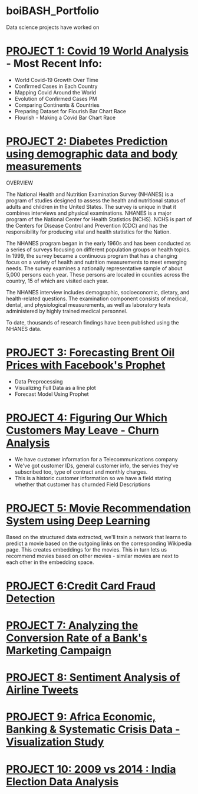 # boiBASH_Portfolio
Data science projects have worked on



# [PROJECT 1: Covid 19 World Analysis](https://github.com/boiBASH/MY-PROJECTS/blob/main/Covid19_Data_Analytics.ipynb) - Most Recent Info:
* World Covid-19 Growth Over Time
* Confirmed Cases in Each Country
* Mapping Covid Around the World
* Evolution of Confirmed Cases PM
* Comparing Continents & Countries
* Preparing Dataset for Flourish Bar Chart Race
* Flourish - Making a Covid Bar Chart Race 

# [PROJECT 2: Diabetes Prediction using demographic data and body measurements](https://github.com/boiBASH/MY-PROJECTS/blob/main/Healthcare_Analytics_Diabeties_data.ipynb)
OVERVIEW

The National Health and Nutrition Examination Survey (NHANES) is a program of studies designed to assess the health and nutritional status of adults and children in the United States. The survey is unique in that it combines interviews and physical examinations. NHANES is a major program of the National Center for Health Statistics (NCHS). NCHS is part of the Centers for Disease Control and Prevention (CDC) and has the responsibility for producing vital and health statistics for the Nation.

The NHANES program began in the early 1960s and has been conducted as a series of surveys focusing on different population groups or health topics. In 1999, the survey became a continuous program that has a changing focus on a variety of health and nutrition measurements to meet emerging needs. The survey examines a nationally representative sample of about 5,000 persons each year. These persons are located in counties across the country, 15 of which are visited each year.

The NHANES interview includes demographic, socioeconomic, dietary, and health-related questions. The examination component consists of medical, dental, and physiological measurements, as well as laboratory tests administered by highly trained medical personnel.

To date, thousands of research findings have been published using the NHANES data.

# [PROJECT 3: Forecasting Brent Oil Prices with Facebook's Prophet](https://github.com/boiBASH/MY-PROJECTS/blob/main/Forecasting_Brent_Oil_Prices.ipynb)
* Data Preprocessing
* Visualizing Full Data as a line plot
* Forecast Model Using Prophet


# [PROJECT 4: Figuring Our Which Customers May Leave - Churn Analysis](https://github.com/boiBASH/MY-PROJECTS/blob/main/Figuring_Our_Which_Customers_May_Leave_Churn.ipynb)
* We have customer information for a Telecommunications company
* We've got customer IDs, general customer info, the servies they've subscribed too, type of contract and monthly charges.
* This is a historic customer information so we have a field stating whether that customer has churnded Field Descriptions


# [PROJECT 5: Movie Recommendation System using Deep Learning](https://github.com/boiBASH/MY-PROJECTS/blob/main/Deep_Learning_Recommendation_Engine.ipynb)
Based on the structured data extracted, we'll train a network that learns to predict a movie based on the outgoing links on the corresponding Wikipedia page. This creates embeddings for the movies. This in turn lets us recommend movies based on other movies - similar movies are next to each other in the embedding space.

# [PROJECT 6:Credit Card Fraud Detection](https://github.com/boiBASH/MY-PROJECTS/blob/main/Credit_card_Fraud_Detection.ipynb)

# [PROJECT 7: Analyzing the Conversion Rate of a Bank's Marketing Campaign](https://github.com/boiBASH/MY-PROJECTS/blob/main/Analyzing_Conversion_Rates_of_Marketing_Campaigns_Data_Exploration.ipynb)
# [PROJECT 8: Sentiment Analysis of Airline Tweets](https://github.com/boiBASH/MY-PROJECTS/blob/main/Airline_Tweets_Sentiment_Analysis.ipynb)
# [PROJECT 9: Africa Economic, Banking & Systematic Crisis Data - Visualization Study](https://github.com/boiBASH/MY-PROJECTS/blob/main/Africa_Economic%2C_Banking___Systematic_Crisis_Data.ipynb)

# [PROJECT 10: 2009 vs 2014 : India Election Data Analysis](https://github.com/boiBASH/MY-PROJECTS/blob/main/2009_vs_2014_Indian_Election_Data_Analysis.ipynb)
